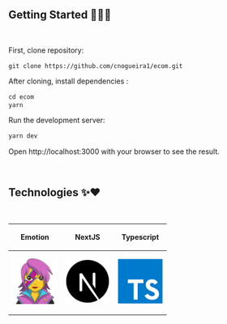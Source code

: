 
## Getting Started 👨‍💻💯
<br>

First, clone repository:

```
git clone https://github.com/cnogueira1/ecom.git
```

After cloning, install dependencies :

```
cd ecom
yarn
```

Run the development server: <br>

```bash
yarn dev
```

Open http://localhost:3000 with your browser to see the result.

<br>

## Technologies ✨❤

<br>


| <p align="center">Emotion</p>   |  <p align="center">NextJS</p> |  <p align="center">Typescript</p> |
|----------|:-------------:|------:|
| <p align="center"><img src="./readme/emotion.png" width="90" title="Emotion"></p> |  <p align="center"><img src="./readme/nextjs.png" width="90" title="NextJs"></p> | <p align="center"><img src="./readme/typescript.png" width="90" title="Typescript"></p>  |
